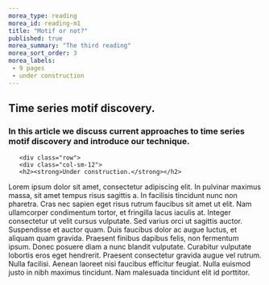 ```yaml
---
morea_type: reading
morea_id: reading-m1
title: "Motif or not?"
published: true
morea_summary: "The third reading"
morea_sort_order: 3
morea_labels:
 - 9 pages
 - under construction
---
```


<style type="text/css">p {font-size: 14px;}</style>

<div class="section-background-1">
 <div class="container">
  <h2><strong>Time series motif discovery.</strong></h2>
  <h3>In this article we discuss current approaches to time series motif discovery and introduce our technique.</h3>
 </div>
</div>

<div class="row top-buffer">
 <div class="section-background-2">
  <div class="container">

       <div class="row">
       <div class="col-sm-12">
       <h2><strong>Under construction.</strong></h2>
<p>Lorem ipsum dolor sit amet, consectetur adipiscing elit. In pulvinar maximus massa, sit amet tempus risus sagittis a. In facilisis tincidunt nunc non pharetra. Cras nec sapien eget risus rutrum faucibus sit amet ut elit. Nam ullamcorper condimentum tortor, et fringilla lacus iaculis at. Integer consectetur ut velit cursus vulputate. Sed varius orci ut sagittis auctor. Suspendisse et auctor quam. Duis faucibus dolor ac augue luctus, et aliquam quam gravida. Praesent finibus dapibus felis, non fermentum ipsum. Donec posuere diam a nunc blandit vulputate. Curabitur vulputate lobortis eros eget hendrerit. Praesent consectetur gravida augue vel rutrum. Nulla facilisi. Aenean laoreet nisi faucibus efficitur feugiat. Nulla euismod justo in nibh maximus tincidunt. Nam malesuada tincidunt elit id porttitor.</p>
       </div>
       </div>

  </div>
 </div>

</div>
